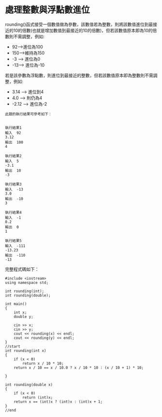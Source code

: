 # 處理整數與浮點數進位

rounding()函式接受一個數值做為參數，該數值若為整數，則將該數值進位到最接近的10的倍數(也就是增加數值到最接近的10的倍數)，但若該數值原本即為10的倍數則不需調整，例如:

* 92-->進位為100
* 150-->維持為150
* -3 --> 進位為0
* -13--> 進位為-10

若是該參數為浮點數，則進位到最接近的整數，但若該數值原本即為整數則不需調整，例如:

* 3.14 --> 進位到4
* 4.0 --> 則仍為4
* -2.12 --> 進位為-2


```
此題的執行結果可參考如下：


執行結果1
輸入	92
3.12
輸出	100
4

執行結果2
輸入	5
-3.1
輸出	10
-3

執行結果3
輸入	-13
3.0
輸出	-10
3

執行結果4
輸入	-1
0.2
輸出	0
1

執行結果5
輸入	-111
-13.23
輸出	-110
-13
```

完整程式碼如下：

```
#include <iostream>
using namespace std;

int rounding(int);
int rounding(double);

int main()
{
    int x;
    double y;

    cin >> x;
    cin >> y;
    cout << rounding(x) << endl;
    cout << rounding(y) << endl;
}
//start
int rounding(int x)
{
    if (x < 0)
        return x / 10 * 10;
    return x / 10 == x / 10.0 ? x / 10 * 10 : (x / 10 + 1) * 10;

}

int rounding(double x)
{
    if (x < 0)
        return (int)x;
    return x == (int)x ? (int)x : (int)x + 1;
}
//end
```
